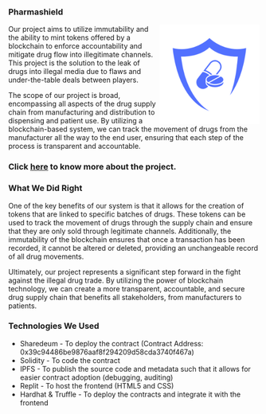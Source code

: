 ### Pharmashield

<a href="https://pharmashield.sanjayrao3.repl.co/"><img align="right" src="assets/transparent-logo.png" width=200></a>

Our project aims to utilize immutability and the ability to mint tokens offered by a blockchain to enforce accountability and mitigate drug flow into illegitimate channels. This project is the solution to the leak of drugs into illegal media due to flaws and under-the-table deals between players.

The scope of our project is broad, encompassing all aspects of the drug supply chain from manufacturing and distribution to dispensing and patient use. By utilizing a blockchain-based system, we can track the movement of drugs from the manufacturer all the way to the end user, ensuring that each step of the process is transparent and accountable.

### Click [here](https://pharmashield.sanjayrao3.repl.co/project-brief.pdf) to know more about the project.

### What We Did Right

One of the key benefits of our system is that it allows for the creation of tokens that are linked to specific batches of drugs. These tokens can be used to track the movement of drugs through the supply chain and ensure that they are only sold through legitimate channels. Additionally, the immutability of the blockchain ensures that once a transaction has been recorded, it cannot be altered or deleted, providing an unchangeable record of all drug movements.

Ultimately, our project represents a significant step forward in the fight against the illegal drug trade. By utilizing the power of blockchain technology, we can create a more transparent, accountable, and secure drug supply chain that benefits all stakeholders, from manufacturers to patients.

### Technologies We Used

- Sharedeum - To deploy the contract (Contract Address: 0x39c94486be9876aaf8f294209d58cda3740f467a)
- Solidity - To code the contract
- IPFS - To publish the source code and metadata such that it allows for easier contract adoption (debugging, auditing)
- Replit - To host the frontend (HTML5 and CSS)
- Hardhat & Truffle - To deploy the contracts and integrate it with the frontend
